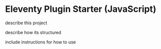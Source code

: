 # Eleventy Plugin Starter (JavaScript)

describe this project

describe how its structured

include instructions for how to use
